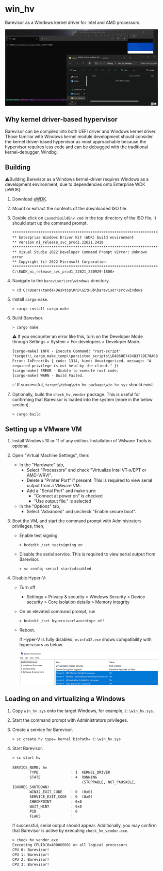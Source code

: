 # win_hv

Barevisor as a Windows kernel driver for Intel and AMD processors.

![](images/demo.gif)


## Why kernel driver-based hypervisor

Barevisor can be compiled into both UEFI driver and Windows kernel driver. Those familiar with Windows kernel module development should consider the kernel driver-based hypervisor as most approachable because the hypervisor requires less code and can be debugged with the traditional kernel-debugger, Windbg.


## Building

⚠️Building Barevisor as a Windows kernel-driver requires Windows as a development environment, due to dependencies onto Enterprise WDK (eWDK).

1. Download [eWDK](https://learn.microsoft.com/en-us/legal/windows/hardware/enterprise-wdk-license-2022).

2. Mount or extract the contents of the downloaded ISO file.

3. Double click on `LaunchBuildEnv.cmd` in the top directory of the ISO file. It should start up the command prompt.

    ```text
    **********************************************************************
    ** Enterprise Windows Driver Kit (WDK) build environment
    ** Version ni_release_svc_prod1.22621.2428
    **********************************************************************
    ** Visual Studio 2022 Developer Command Prompt vError: Unknown error
    ** Copyright (c) 2022 Microsoft Corporation
    **********************************************************************
    C:\EWDK_ni_release_svc_prod1_22621_230929-1800>
    ```

4. Navigate to the `barevisor\src\windows` directory.

    ```text
    > cd C:\Users\tanda\Desktop\RnD\GitHub\barevisor\src\windows
    ```

5. Install `cargo-make`.

    ```text
    > cargo install cargo-make
    ```

6. Build Barevisor.

    ```text
    > cargo make
    ```

    ⚠️ If you encounter an error like this, turn on the Developer Mode through Settings > System > For developers > Developer Mode.

    ```log
    [cargo-make] INFO - Execute Command: "rust-script" "target\\_cargo_make_temp\\persisted_scripts\\D4060E7434B3779E78A683E8BA00D06A5D08BE8C95BC432359E22F06CB30EF1C.rs"
    Error: IoError(Os { code: 1314, kind: Uncategorized, message: "A required privilege is not held by the client." })
    [cargo-make] ERROR - Unable to execute rust code.
    [cargo-make] WARN - Build Failed.
    ```

    ✅ If successful, `target\debug\win_hv_package\win_hv.sys` should exist.

7. Optionally, build the `check_hv_vendor` package. This is useful for confirming that Barevisor is loaded into the system (more in the below section).

    ```text
    > cargo build
    ```


## Setting up a VMware VM

1. Install Windows 10 or 11 of any edition. Installation of VMware Tools is optional.

2. Open "Virtual Machine Settings", then:
   - In the "Hardware" tab,
     - Select "Processors" and check "Virtualize Intel VT-x/EPT or AMD-V/RVI".
     - Delete a "Printer Port" if present. This is required to view serial output from a VMware VM.
     - Add a "Serial Port" and make sure:
       - "Connect at power on" is checked
       - "Use output file:" is selected
   - In the "Options" tab,
     - Select "Advanced" and uncheck "Enable secure boot".

3. Boot the VM, and start the command prompt with Administrators privileges, then,
   - Enable test signing.

       ```text
       > bcdedit /set testsigning on
       ```

   - Disable the serial service. This is required to view serial output from Barevisor.

       ```text
       > sc config serial start=disabled
       ```

4. Disable Hyper-V:
   - Turn off
       - Settings > Privacy & security > Windows Security > Device security > Core isolation details > Memory integrity

   - On an elevated command prompt, run
       ```
       > bcdedit /set hypervisorlaunchtype off
       ```

   - Reboot.

        If Hyper-V is fully disabled, `msinfo32.exe` shows compatibility with hypervisors as below.

        ![](images/msinfo32.png)


## Loading on and virtualizing a Windows

1. Copy `win_hv.sys` onto the target Windows, for example, `C:\win_hv.sys`.

2. Start the command prompt with Administrators privileges.

3. Create a service for Barevisor.

    ```text
    > sc create hv type= kernel binPath= C:\win_hv.sys
    ```

4. Start Barevisor.

    ```text
    > sc start hv

    SERVICE_NAME: hv
            TYPE               : 1  KERNEL_DRIVER
            STATE              : 4  RUNNING
                                    (STOPPABLE, NOT_PAUSABLE, IGNORES_SHUTDOWN)
            WIN32_EXIT_CODE    : 0  (0x0)
            SERVICE_EXIT_CODE  : 0  (0x0)
            CHECKPOINT         : 0x0
            WAIT_HINT          : 0x0
            PID                : 0
            FLAGS              :
    ```

    If successful, serial output should appear. Additionally, you may confirm that Barevisor is active by executing `check_hv_vendor.exe`.

    ```text
    > check_hv_vendor.exe
    Executing CPUID(0x40000000) on all logical processors
    CPU 0: Barevisor!
    CPU 1: Barevisor!
    CPU 2: Barevisor!
    CPU 3: Barevisor!
    ```
